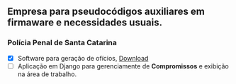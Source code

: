 
## Empresa para pseudocódigos auxiliares em firmaware e necessidades usuais.

### Polícia Penal de Santa Catarina
- [x] Software para geração de ofícios, [Download](https://drive.google.com/file/d/1gszm9PLorYLuED-eRrtChc1Omn3-TUso/view?usp=drive_link)
- [ ] Aplicação em Django para gerenciamente de **Compromissos** e exibição na área de trabalho.
